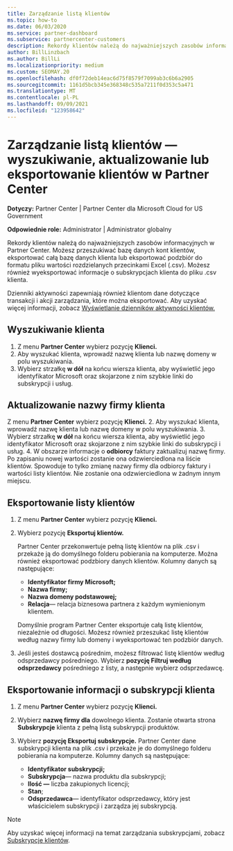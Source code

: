 ```yaml
---
title: Zarządzanie listą klientów
ms.topic: how-to
ms.date: 06/03/2020
ms.service: partner-dashboard
ms.subservice: partnercenter-customers
description: Rekordy klientów należą do najważniejszych zasobów informacyjnych. Dowiedz się, jak wyświetlać, wyszukiwać, aktualizować i & eksportować informacje na Partner Center klientów.
author: BillLinzbach
ms.author: BillLi
ms.localizationpriority: medium
ms.custom: SEOMAY.20
ms.openlocfilehash: df0f72deb14eac6d75f8579f7099ab3c6b6a2905
ms.sourcegitcommit: 1161d5bcb345e368348c535a7211f0d353c5a471
ms.translationtype: MT
ms.contentlocale: pl-PL
ms.lasthandoff: 09/09/2021
ms.locfileid: "123958642"
---
```

# <a name="manage-your-customer-list---search-update-or-export-customers-in-partner-center"></a>Zarządzanie listą klientów — wyszukiwanie, aktualizowanie lub eksportowanie klientów w Partner Center

**Dotyczy:** Partner Center | Partner Center dla Microsoft Cloud for US Government

**Odpowiednie role:** Administrator | Administrator globalny

Rekordy klientów należą do najważniejszych zasobów informacyjnych w Partner Center. Możesz przeszukiwać bazę danych kont klientów, eksportować całą bazę danych klienta lub eksportować podzbiór do formatu pliku wartości rozdzielanych przecinkami Excel (.csv). Możesz również wyeksportować informacje o subskrypcjach klienta do pliku .csv klienta.

Dzienniki aktywności zapewniają również klientom dane dotyczące transakcji i akcji zarządzania, które można eksportować. Aby uzyskać więcej informacji, zobacz [Wyświetlanie dzienników aktywności klientów.](activity-logs.md)

## <a name="search-for-a-customer"></a>Wyszukiwanie klienta

1. Z menu **Partner Center** wybierz pozycję **Klienci.**
2. Aby wyszukać klienta, wprowadź nazwę klienta lub nazwę domeny w polu wyszukiwania.
3. Wybierz strzałkę **w dół** na końcu wiersza klienta, aby wyświetlić jego identyfikator Microsoft oraz skojarzone z nim szybkie linki do subskrypcji i usług.

## <a name="update-a-customers-company-name"></a>Aktualizowanie nazwy firmy klienta

Z menu **Partner Center** wybierz pozycję **Klienci.**
2. Aby wyszukać klienta, wprowadź nazwę klienta lub nazwę domeny w polu wyszukiwania.
3. Wybierz strzałkę **w dół** na końcu wiersza klienta, aby wyświetlić jego identyfikator Microsoft oraz skojarzone z nim szybkie linki do subskrypcji i usług.
4. W obszarze informacje o **odbiorcy** faktury zaktualizuj nazwę firmy. Po zapisaniu nowej wartości zostanie ona odzwierciedlona na liście klientów. Spowoduje to tylko zmianę nazwy firmy dla odbiorcy faktury i wartości listy klientów. Nie zostanie ona odzwierciedlona w żadnym innym miejscu.

## <a name="export-your-customer-list"></a>Eksportowanie listy klientów

1. Z menu **Partner Center** wybierz pozycję **Klienci.**
2. Wybierz pozycję **Eksportuj klientów.**

   Partner Center przekonwertuje pełną listę klientów na plik .csv i przekaże ją do domyślnego folderu pobierania na komputerze. Można również eksportować podzbiory danych klientów. Kolumny danych są następujące:

   - **Identyfikator firmy Microsoft;**
   - **Nazwa firmy;**
   - **Nazwa domeny podstawowej;**
   - **Relacja**— relacja biznesowa partnera z każdym wymienionym klientem.

    Domyślnie program Partner Center eksportuje całą listę klientów, niezależnie od długości. Możesz również przeszukać listę klientów według nazwy firmy lub domeny i wyeksportować ten podzbiór danych.

3. Jeśli jesteś dostawcą pośrednim, możesz filtrować listę klientów według odsprzedawcy pośredniego. Wybierz **pozycję Filtruj według odsprzedawcy** pośredniego z listy, a następnie wybierz odsprzedawcę.


## <a name="export-customer-subscription-information"></a>Eksportowanie informacji o subskrypcji klienta

1. Z menu **Partner Center** wybierz pozycję **Klienci.**

2. Wybierz **nazwę firmy dla** dowolnego klienta. Zostanie otwarta strona **Subskrypcje** klienta z pełną listą subskrypcji produktów.

3. Wybierz **pozycję Eksportuj subskrypcje.** Partner Center dane subskrypcji klienta na plik .csv i przekaże je do domyślnego folderu pobierania na komputerze. Kolumny danych są następujące:
   - **Identyfikator subskrypcji;**
   - **Subskrypcja**— nazwa produktu dla subskrypcji;
   - **Ilość —** liczba zakupionych licencji;
   - **Stan**;
   - **Odsprzedawca**— identyfikator odsprzedawcy, który jest właścicielem subskrypcji i zarządza jej subskrypcją.

> [!NOTE]  
> Aby uzyskać więcej informacji na temat zarządzania subskrypcjami, zobacz [Subskrypcje klientów](customer-subscriptions.md).
